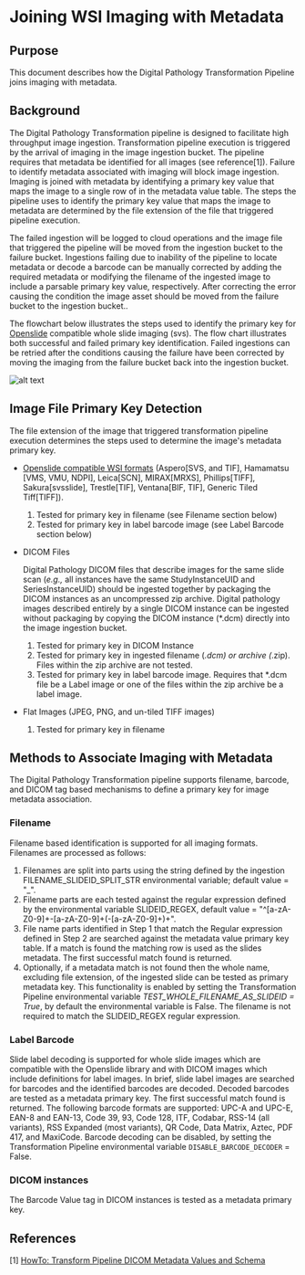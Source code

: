 # Joining WSI Imaging with Metadata

## Purpose

This document describes how the Digital Pathology Transformation Pipeline joins
imaging with metadata.

## Background

The Digital Pathology Transformation pipeline is designed to facilitate high
throughput image ingestion. Transformation pipeline execution is triggered by
the arrival of imaging in the image ingestion bucket. The pipeline requires that
metadata be identified for all images (see reference[1]). Failure to identify
metadata associated with imaging will block image ingestion. Imaging is joined
with metadata by identifying a primary key value that maps the image to a single
row of in the metadata value table. The steps the pipeline uses to identify the
primary key value that maps the image to metadata are determined by the file
extension of the file that triggered pipeline execution.

The failed ingestion will be logged to cloud operations and the image file that
triggered the pipeline will be moved from the ingestion bucket to the failure
bucket. Ingestions failing due to inability of the pipeline to locate metadata
or decode a barcode can be manually corrected by adding the required metadata or
modifying the filename of the ingested image to include a parsable primary key
value, respectively. After correcting the error causing the condition the image
asset should be moved from the failure bucket to the ingestion bucket..

The flowchart below illustrates the steps used to identify the primary key for
[Openslide](https://openslide.org/) compatible whole slide imaging (svs). The
flow chart illustrates both successful and failed primary key identification.
Failed ingestions can be retried after the conditions causing the failure have
been corrected by moving the imaging from the failure bucket back into the
ingestion bucket.

![alt text](https://github.com/GoogleCloudPlatform/Cloud-Pathology/blob/main/transformation_pipeline/docs/flowchart.png?raw=true)

## Image File Primary Key Detection

The file extension of the image that triggered transformation pipeline execution determines the steps used to determine the image's metadata primary key.

-  [Openslide compatible WSI formats](https://openslide.org/formats/) (Aspero[SVS, and TIF], Hamamatsu [VMS, VMU, NDPI], Leica[SCN], MIRAX[MRXS], Phillips[TIFF], Sakura[svsslide], Trestle[TIF], Ventana[BIF, TIF], Generic Tiled Tiff[TIFF]).
    1. Tested for primary key in filename (see Filename section below)
    2. Tested for primary key in label barcode image
    (see Label Barcode section below)

-  DICOM Files

    Digital Pathology DICOM files that describe images for the same slide scan
    (_e.g.,_ all instances have the same StudyInstanceUID and SeriesInstanceUID)
    should be ingested together by packaging the DICOM instances as an uncompressed
    zip archive. Digital pathology images described entirely by a single DICOM
    instance can be ingested without packaging by copying the DICOM instance (*.dcm)
    directly into the image ingestion bucket.

    1. Tested for primary key in DICOM Instance
    2. Tested for primary key in ingested filename (*.dcm) or archive (*.zip).
        Files within the zip archive are not tested.
    3. Tested for primary key in label barcode image. Requires that *.dcm file
        be a Label image or one of the files within the zip archive be a label image.

-  Flat Images (JPEG, PNG, and un-tiled TIFF images)
    1. Tested for primary key in filename

## Methods to Associate Imaging with Metadata

The Digital Pathology Transformation pipeline supports filename, barcode, and
DICOM tag based mechanisms to define a primary key for image metadata
association.

### Filename

Filename based identification is supported for all imaging formats.
Filenames are processed as follows:

1. Filenames are split into parts using the string defined by the ingestion
FILENAME_SLIDEID_SPLIT_STR environmental variable; default value = "_".
2. Filename parts are each tested against the regular expression defined by the
environmental variable  SLIDEID_REGEX, default value =
"^[a-zA-Z0-9]+-[a-zA-Z0-9]+(-[a-zA-Z0-9]+)+".
3. File name parts identified in Step 1 that match the Regular expression
defined in Step 2 are searched against the metadata value primary key table. If
a match is found the matching row is used as the slides metadata. The first
successful match found is returned.
4. Optionally, if a metadata match is not found then the whole name, excluding
file extension, of the ingested slide can be tested as primary metadata key.
This functionality is enabled by setting the Transformation Pipeline
environmental variable _TEST_WHOLE_FILENAME_AS_SLIDEID = True_, by default the
environmental variable is False. The filename is not required to match the
SLIDEID_REGEX regular expression.

### Label Barcode

Slide label decoding is supported for whole slide images which are compatible
with the Openslide library and with DICOM images which include definitions for
label images. In brief, slide label images are searched for barcodes and the
identified barcodes are decoded. Decoded barcodes are tested as a metadata
primary key. The first successful match found is returned. The following barcode
formats are supported: UPC-A and UPC-E, EAN-8 and EAN-13, Code 39, 93, Code 128,
ITF, Codabar, RSS-14 (all variants), RSS Expanded (most variants), QR Code, Data
Matrix, Aztec, PDF 417, and MaxiCode. Barcode decoding can be disabled, by
setting the Transformation Pipeline environmental variable
`DISABLE_BARCODE_DECODER` = False.

### DICOM instances

The Barcode Value tag in DICOM instances is tested as a metadata primary key.

## References

[1] [HowTo: Transform Pipeline DICOM Metadata Values and Schema](https://github.com/GoogleCloudPlatform/Cloud-Pathology/blob/main/transformation_pipeline/transform_pipeline_metadata_values_and_schema.md)